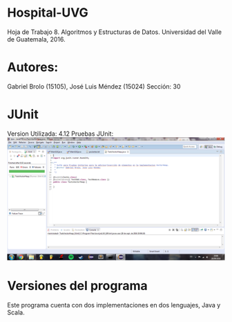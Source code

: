# Hospital-UVG
Hoja de Trabajo 8. Algoritmos y Estructuras de Datos. Universidad del Valle de Guatemala, 2016.

# Autores:
Gabriel Brolo (15105), José Luis Méndez (15024)
Sección: 30

# JUnit 
Version Utilizada: 4.12
Pruebas JUnit:
![Alt text](JavaHT8/src/JUnitTests.png "Prueba")

# Versiones del programa
Este programa cuenta con dos implementaciones en dos lenguajes, Java y Scala.

